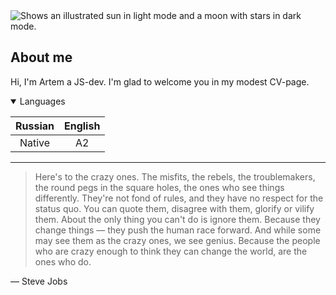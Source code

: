 <picture>
  <source media="(prefers-color-scheme: dark)" srcset="">
  <source media="(prefers-color-scheme: light)" srcset="">
  <img alt="Shows an illustrated sun in light mode and a moon with stars in dark mode." src="">
</picture>

## About me <!-- TO-DO: finish the topic -->

Hi, I'm Artem a JS-dev. I'm glad to welcome you in my modest CV-page.

<details open>
  <summary>Languages</summary>
  
  | Russian | English |
  |:---:|:---:|
  | Native | A2 |
  
</details>


---
> Here's to the crazy ones. The misfits, the rebels, the troublemakers, the round pegs in the square holes, the ones who see things differently. They're not fond of rules, and they have no respect for the status quo. You can quote them, disagree with them, glorify or vilify them. About the only thing you can't do is ignore them. Because they change things — they push the human race forward. And while some may see them as the crazy ones, we see genius. Because the people who are crazy enough to think they can change the world, are the ones who do.

— Steve Jobs
